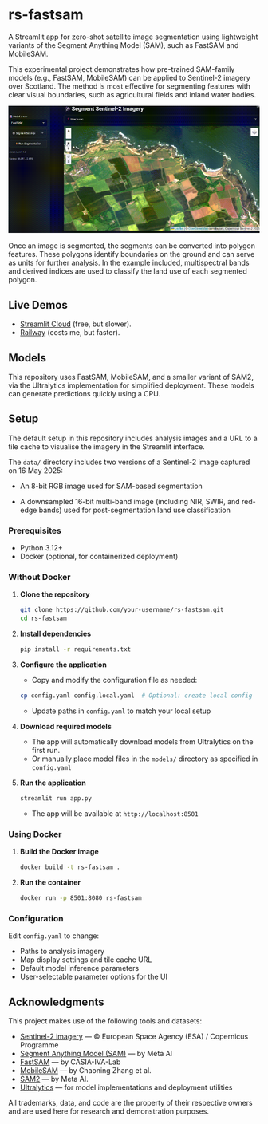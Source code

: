 # rs-fastsam
A Streamlit app for zero-shot satellite image segmentation using lightweight variants of the Segment Anything Model (SAM), such as FastSAM and MobileSAM. 

This experimental project demonstrates how pre-trained SAM-family models (e.g., FastSAM, MobileSAM) can be applied to Sentinel-2 imagery over Scotland. The method is most effective for segmenting features with clear visual boundaries, such as agricultural fields and inland water bodies.

![App Demo](static/demo.gif)


Once an image is segmented, the segments can be converted into polygon features. These polygons identify boundaries on the ground and can serve as units for further analysis. In the example included, multispectral bands and derived indices are used to classify the land use of each segmented polygon.

## Live Demos

- [Streamlit Cloud](https://rs-fastsam.streamlit.app) (free, but slower).
- [Railway](https://rs-fastsam.up.railway.app) (costs me, but faster).

## Models
This repository uses FastSAM, MobileSAM, and a smaller variant of SAM2, via the Ultralytics implementation for simplified deployment. These models can generate predictions quickly using a CPU.

## Setup

The default setup in this repository includes analysis images and a URL to a tile cache to visualise the imagery in the Streamlit interface. 

The `data/` directory includes two versions of a Sentinel-2 image captured on 16 May 2025:

- An 8-bit RGB image used for SAM-based segmentation

- A downsampled 16-bit multi-band image (including NIR, SWIR, and red-edge bands) used for post-segmentation land use classification

### Prerequisites

- Python 3.12+
- Docker (optional, for containerized deployment)

### Without Docker

1. **Clone the repository**
   ```bash
   git clone https://github.com/your-username/rs-fastsam.git
   cd rs-fastsam
   ```

2. **Install dependencies**
   ```bash
   pip install -r requirements.txt
   ```

3. **Configure the application**
   - Copy and modify the configuration file as needed:
   ```bash
   cp config.yaml config.local.yaml  # Optional: create local config
   ```
   - Update paths in `config.yaml` to match your local setup

4. **Download required models**
   - The app will automatically download models from Ultralytics on the first run.
   - Or manually place model files in the `models/` directory as specified in `config.yaml`

5. **Run the application**
   ```bash
   streamlit run app.py
   ```

   - The app will be available at `http://localhost:8501`

### Using Docker

1. **Build the Docker image**
   ```bash
   docker build -t rs-fastsam .
   ```

2. **Run the container**
   ```bash
   docker run -p 8501:8080 rs-fastsam
   ```

### Configuration

Edit `config.yaml` to change:
- Paths to analysis imagery
- Map display settings and tile cache URL
- Default model inference parameters
- User-selectable parameter options for the UI

## Acknowledgments
This project makes use of the following tools and datasets:

- [Sentinel-2 imagery](https://sentinels.copernicus.eu/web/sentinel/missions/sentinel-2) — © European Space Agency (ESA) / Copernicus Programme
- [Segment Anything Model (SAM)](https://segment-anything.com/) — by Meta AI
- [FastSAM](https://github.com/CASIA-IVA-Lab/FastSAM) — by CASIA-IVA-Lab
- [MobileSAM](https://github.com/ChaoningZhang/MobileSAM) — by Chaoning Zhang et al.
- [SAM2](https://ai.meta.com/sam2/) — by Meta AI.
- [Ultralytics](https://www.ultralytics.com/) — for model implementations and deployment utilities

All trademarks, data, and code are the property of their respective owners and are used here for research and demonstration purposes.